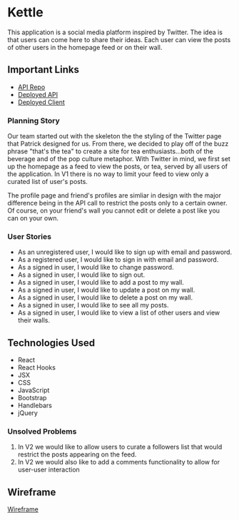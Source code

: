# Kettle
This application is a social media platform inspired by Twitter. The idea is that users can come here to share their ideas. Each user can view the posts of other users in the homepage feed or on their wall.

## Important Links
- [API Repo](https://github.com/C2C-NeedABr/kettle-api)
- [Deployed API](https://fathomless-castle-00355.herokuapp.com/)
- [Deployed Client](c2c-needabr.github.io/kettle-client/)

### Planning Story
Our team started out with the skeleton the the styling of the Twitter page that Patrick designed for us. From there, we decided to play off of the buzz phrase "that's the tea" to create a site for tea enthusiasts...both of the beverage and of the pop culture metaphor. With Twitter in mind, we first set up the homepage as a feed to view the posts, or tea, served by all users of the application. In V1 there is no way to limit your feed to view only a curated list of user's posts.

The profile page and friend's profiles are simliar in design with the major difference being in the API call to restrict the posts only to a certain owner. Of course, on your friend's wall you cannot edit or delete a post like you can on your own.

### User Stories
- As an unregistered user, I would like to sign up with email and password.
- As a registered user, I would like to sign in with email and password.
- As a signed in user, I would like to change password.
- As a signed in user, I would like to sign out.
- As a signed in user, I would like to add a post to my wall.
- As a signed in user, I would like to update a post on my wall.
- As a signed in user, I would like to delete a post on my wall.
- As a signed in user, I would like to see all my posts.
- As a signed in user, I would like to view a list of other users and view their walls.

## Technologies Used
- React
- React Hooks
- JSX
- CSS
- JavaScript
- Bootstrap
- Handlebars
- jQuery

### Unsolved Problems
1. In V2 we would like to allow users to curate a followers list that would restrict the posts appearing on the feed.
2. In V2 we would also like to add a comments functionality to allow for user-user interaction

## Wireframe
[Wireframe](https://imgur.com/BJKU7sP)
